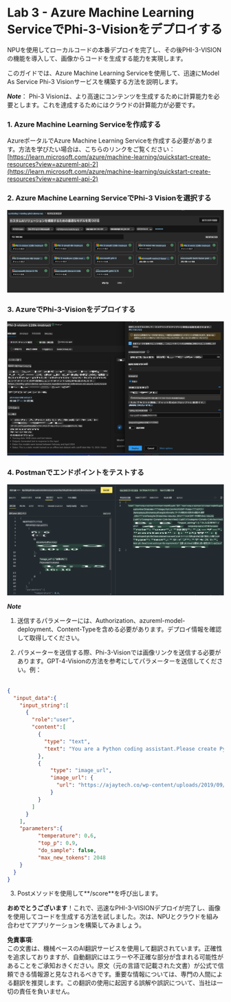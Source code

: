 # **Lab 3 - Azure Machine Learning ServiceでPhi-3-Visionをデプロイする**

NPUを使用してローカルコードの本番デプロイを完了し、その後PHI-3-VISIONの機能を導入して、画像からコードを生成する能力を実現します。

このガイドでは、Azure Machine Learning Serviceを使用して、迅速にModel As Service Phi-3 Visionサービスを構築する方法を説明します。

***Note***： Phi-3 Visionは、より高速にコンテンツを生成するために計算能力を必要とします。これを達成するためにはクラウドの計算能力が必要です。

### **1. Azure Machine Learning Serviceを作成する**

AzureポータルでAzure Machine Learning Serviceを作成する必要があります。方法を学びたい場合は、こちらのリンクをご覧ください： [https://learn.microsoft.com/azure/machine-learning/quickstart-create-resources?view=azureml-api-2](https://learn.microsoft.com/azure/machine-learning/quickstart-create-resources?view=azureml-api-2)

### **2. Azure Machine Learning ServiceでPhi-3 Visionを選択する**

![Catalog](../../../../../../../../../translated_images/vison_catalog.e04e9e5f2b6ff115fff30e793e54e617da07251c7b192e1a68e6b050917f45aa.ja.png)

### **3. AzureでPhi-3-Visionをデプロイする**

![Deploy](../../../../../../../../../translated_images/vision_deploy.c0582d08b5d49675c643f3bedc04ae106957304f3cd4702406fa08bea80ba213.ja.png)

### **4. Postmanでエンドポイントをテストする**

![Test](../../../../../../../../../translated_images/vision_test.fb4ff33607077153c7b5dcf37648dc5a9cb550824aeba89963e6b270314fc554.ja.png)

***Note***

1. 送信するパラメーターには、Authorization、azureml-model-deployment、Content-Typeを含める必要があります。デプロイ情報を確認して取得してください。

2. パラメーターを送信する際、Phi-3-Visionでは画像リンクを送信する必要があります。GPT-4-Visionの方法を参考にしてパラメーターを送信してください。例：

```json

{
  "input_data":{
    "input_string":[
      {
        "role":"user",
        "content":[ 
          {
            "type": "text",
            "text": "You are a Python coding assistant.Please create Python code for image "
          },
          {
              "type": "image_url",
              "image_url": {
                "url": "https://ajaytech.co/wp-content/uploads/2019/09/index.png"
              }
          }
        ]
      }
    ],
    "parameters":{
          "temperature": 0.6,
          "top_p": 0.9,
          "do_sample": false,
          "max_new_tokens": 2048
    }
  }
}

```

3. Postメソッドを使用して**/score**を呼び出します。

**おめでとうございます**！これで、迅速なPHI-3-VISIONデプロイが完了し、画像を使用してコードを生成する方法を試しました。次は、NPUとクラウドを組み合わせてアプリケーションを構築してみましょう。

**免責事項**:  
この文書は、機械ベースのAI翻訳サービスを使用して翻訳されています。正確性を追求しておりますが、自動翻訳にはエラーや不正確な部分が含まれる可能性があることをご承知おきください。原文（元の言語で記載された文書）が公式で信頼できる情報源と見なされるべきです。重要な情報については、専門の人間による翻訳を推奨します。この翻訳の使用に起因する誤解や誤訳について、当社は一切の責任を負いません。